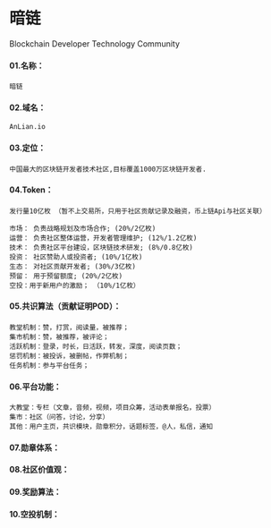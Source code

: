 # 暗链
Blockchain Developer Technology Community

#### 01.名称：

    暗链
        
#### 02.域名： 

    AnLian.io

#### 03.定位： 

    中国最大的区块链开发者技术社区,目标覆盖1000万区块链开发者.

#### 04.Token：

    发行量10亿枚 （暂不上交易所，只用于社区贡献记录及融资，币上链Api与社区关联）

    市场： 负责战略规划及市场合作; (20%/2亿枚)
    运营： 负责社区整体运营，开发者管理维护; (12%/1.2亿枚)
    技术： 负责社区平台建设，区块链技术研发; (8%/0.8亿枚)
    投资： 社区赞助人或投资者; (10%/1亿枚)
    生态： 对社区贡献开发者; (30%/3亿枚) 
    预留： 用于预留额度; (20%/2亿枚)
    空投：用于新用户的激励； （10%/1亿枚）

#### 05.共识算法（贡献证明POD）：

    教堂机制：赞，打赏，阅读量，被推荐； 
    集市机制：赞，被推荐，被评论；	 	
    活跃机制：登录，时长，日活跃，转发，深度，阅读页数； 
    惩罚机制：被投诉，被删帖，作弊机制； 
    任务机制：参与平台任务； 

#### 06.平台功能：

    大教堂：专栏（文章，音频，视频，项目众筹，活动表单报名，投票）
    集市：社区（问答，讨论，分享）
    其他：用户主页，共识模块，勋章积分，话题标签，@人，私信，通知

#### 07.勋章体系：

#### 08.社区价值观：

#### 09.奖励算法：

#### 10.空投机制：


